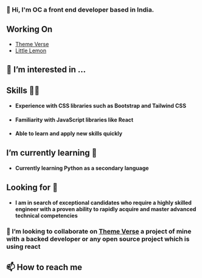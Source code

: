 ### 👋 Hi,  I'm OC a front end developer based in India.

## Working On  
<ul> 
   <li><a href="https://github.com/Gitstar-OC/Theme-Verse"> Theme Verse </a> </li>
  <li><a href="https://github.com/Gitstar-OC/Little-Lemon-Coursera"> Little Lemon  </a></li>
</ul>

## 👀 I’m interested in ...

## Skills 💪🏻
- #### Experience with CSS libraries such as Bootstrap and Tailwind CSS
- #### Familiarity with JavaScript libraries like React
- #### Able to learn and apply new skills quickly


##  I’m currently learning 🌱
- #### Currently learning Python as a secondary language


## Looking for 👀
- #### I am in search of exceptional candidates who require a highly skilled engineer with a proven ability to rapidly acquire and master advanced technical competencies

### 💞️ I’m looking to collaborate on [Theme Verse](https://github.com/Gitstar-OC/Little-Lemon-Coursera) a project of mine with a backed developer or any open source project which is using react


## 📫 How to reach me 

<!---
- ⚡ Fun fact: ...
--->

<!---
Gitstar-OC/Gitstar-OC is a ✨ special ✨ repository because its `README.md` (this file) appears on your GitHub profile.
You can click the Preview link to take a look at your changes.
--->
